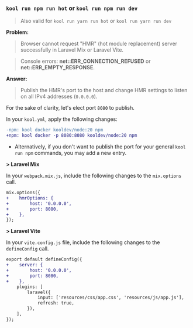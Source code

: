 ### `kool run npm run hot` or `kool run npm run dev`

> Also valid for `kool run yarn run hot` or `kool run yarn run dev`

**Problem:**

> Browser cannot request "HMR" (hot module replacement) server successfully in Laravel Mix or Laravel Vite.

> Console errors: **net::ERR_CONNECTION_REFUSED** or **net::ERR_EMPTY_RESPONSE**.

**Answer:**

> Publish the HMR's port to the host and change HMR settings to listen on all IPv4 addresses (`0.0.0.0`).

For the sake of clarity, let's elect port `8080` to publish.

In your `kool.yml`, apply the following changes:

```diff
-npm: kool docker kooldev/node:20 npm
+npm: kool docker -p 8080:8080 kooldev/node:20 npm
```

- Alternatively, if you don't want to publish the port for your general `kool run npm` commands, you may add a new entry.

**> Laravel Mix**

In your `webpack.mix.js`, include the following changes to the `mix.options` call.

```diff
mix.options({
+    hmrOptions: {
+        host: '0.0.0.0',
+        port: 8080,
+    },
});
```

**> Laravel Vite**

In your `vite.config.js` file, include the following changes to the `defineConfig` call.

```diff
export default defineConfig({
+    server: {
+        host: '0.0.0.0',
+        port: 8080,
+    },
    plugins: [
        laravel({
            input: ['resources/css/app.css', 'resources/js/app.js'],
            refresh: true,
        }),
    ],
});
```
